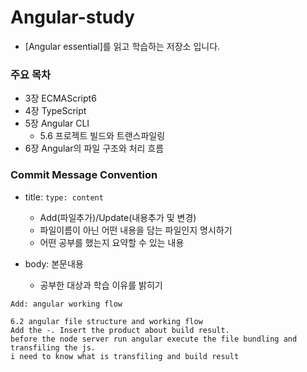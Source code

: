 # Angular-study

- [Angular essential]를 읽고 학습하는 저장소 입니다.

### 주요 목차

- 3장 ECMAScript6
- 4장 TypeScript
- 5장 Angular CLI
  - 5.6 프로젝트 빌드와 트랜스파일링
- 6장 Angular의 파일 구조와 처리 흐름

### Commit Message Convention

- title: `type: content`
  - Add(파일추가)/Update(내용추가 및 변경)
  - 파일이름이 아닌 어떤 내용을 담는 파일인지 명시하기
  - 어떤 공부를 했는지 요약할 수 있는 내용
- body: 본문내용

  - 공부한 대상과 학습 이유를 밝히기

```
Add: angular working flow

6.2 angular file structure and working flow
Add the -. Insert the product about build result.
before the node server run angular execute the file bundling and transfiling the js.
i need to know what is transfiling and build result
```

